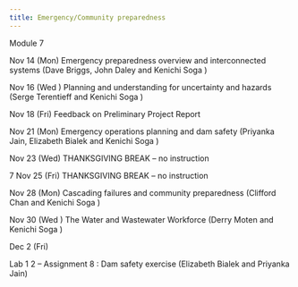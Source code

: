 ```yaml
---
title: Emergency/Community preparedness
---
```



Module 7 

Nov 14 (Mon) 
Emergency preparedness overview and interconnected systems (Dave Briggs, John Daley and Kenichi Soga )

Nov 16 (Wed ) 
Planning and understanding for uncertainty and hazards (Serge Terentieff and Kenichi Soga )

Nov 18 (Fri) 
Feedback on Preliminary Project Report

Nov 21 (Mon) 
Emergency operations planning and dam safety (Priyanka Jain, Elizabeth Bialek and Kenichi Soga )

Nov 23 (Wed) THANKSGIVING BREAK – no instruction 

7 Nov 25 (Fri) THANKSGIVING BREAK – no instruction

Nov 28 (Mon) 
Cascading failures and community preparedness (Clifford Chan and Kenichi Soga )

Nov 30 (Wed ) 
The Water and Wastewater Workforce (Derry Moten and Kenichi Soga )

Dec 2 (Fri) 

Lab 1 2 – Assignment 8 : Dam safety exercise (Elizabeth Bialek and Priyanka Jain)